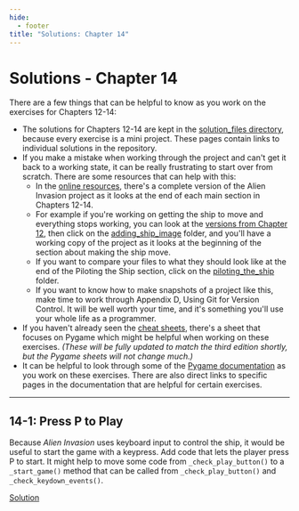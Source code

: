 ```yaml
---
hide:
  - footer
title: "Solutions: Chapter 14"
---
```


# Solutions - Chapter 14

There are a few things that can be helpful to know as you work on the exercises for Chapters 12-14:

- The solutions for Chapters 12-14 are kept in the [solution_files directory](https://github.com/ehmatthes/pcc_3e/tree/main/solution_files), because every exercise is a mini project. These pages contain links to individual solutions in the repository.
- If you make a mistake when working through the project and can't get it back to a working state, it can be really frustrating to start over from scratch. There are some resources that can help with this:
    - In the [online resources](https://github.com/ehmatthes/pcc_3e), there's a complete version of the Alien Invasion project as it looks at the end of each main section in Chapters 12-14.
    - For example if you're working on getting the ship to move and everything stops working, you can look at the [versions from Chapter 12](https://github.com/ehmatthes/pcc_3e/tree/main/chapter_12), then click on the [adding_ship_image](https://github.com/ehmatthes/pcc_3e/tree/main/chapter_12/adding_ship_image) folder, and you'll have a working copy of the project as it looks at the beginning of the section about making the ship move.
    - If you want to compare your files to what they should look like at the end of the Piloting the Ship section, click on the [piloting_the_ship](https://github.com/ehmatthes/pcc_3e/tree/main/chapter_12/piloting_the_ship) folder.
    - If you want to know how to make snapshots of a project like this, make time to work through Appendix D, Using Git for Version Control. It will be well worth your time, and it's something you'll use your whole life as a programmer.
- If you haven't already seen the [cheat sheets](https://ehmatthes.github.io/pcc_2e/cheat_sheets/cheat_sheets/), there's a sheet that focuses on Pygame which might be helpful when working on these exercises. *(These will be fully updated to match the third edition shortly, but the Pygame sheets will not change much.)*
- It can be helpful to look through some of the [Pygame documentation](https://www.pygame.org/docs/) as you work on these exercises. There are also direct links to specific pages in the documentation that are helpful for certain exercises.

---

## 14-1: Press P to Play

Because *Alien Invasion* uses keyboard input to control the ship, it would be useful to start the game with a keypress. Add code that lets the player press P to start. It might help to move some code from `_check_play_button()` to a `_start_game()` method that can be called from `_check_play_button()` and `_check_keydown_events()`.

[Solution](https://github.com/ehmatthes/pcc_3e/tree/main/solution_files/chapter_14/ex_14_1_p_to_play)

